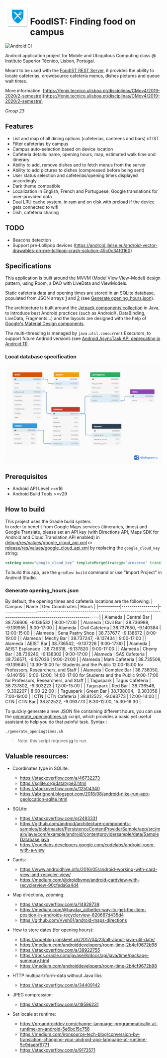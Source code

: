 <img align="left" width="80" height="80" src="app/src/main/res/mipmap-xxhdpi/ic_launcher.png" alt="FoodIST icon">

# FoodIST: Finding food on campus

![Android CI](https://github.com/geckoflume/FoodIST/workflows/Android%20CI/badge.svg)

Android application project for Mobile and Ubiquitous Computing class @ Instituto Superior Técnico, Lisbon, Portugal.

Meant to be used with the [FoodIST REST Server](https://github.com/geckoflume/FoodIST-Server), it provides the ability to locate cafeterias, crowdsource cafeteria menus, dishes pictures and queue wait times.

More information: [https://fenix.tecnico.ulisboa.pt/disciplinas/CMov4/2019-2020/2-semestre](https://fenix.tecnico.ulisboa.pt/disciplinas/CMov4/2019-2020/2-semestre)

*Group 23*

## Features

- List and map of all dining options (cafeterias, canteens and bars) of IST
- Filter cafeterias by campus
- Campus auto-selection based on device location
- Cafeteria details: name, opening hours, map, estimated walk time and itinerary
- Ability to add, remove dishes and to fetch menus from the server
- Ability to add pictures to dishes (compressed before being sent)
- User status selection and cafeterias/opening times displayed accordingly
- Dark theme compatible
- Localization in English, French and Portuguese, Google translations for user-provided data
- Dual LRU cache system, in ram and on disk with preload if the device gets connected to wifi
- Dish, cafeteria sharing

## TODO

- Beacons detection
- Support pre-Lollipop devices (https://android.jlelse.eu/android-vector-drawables-on-pre-lollipop-crash-solution-45c0c34f0160)

## Specifications

This application is built around the MVVM (Model View View-Model) design pattern, using Room, a DAO with LiveData and ViewModels.

Static cafeteria data and opening times are stored in an SQLite database, populated from JSON arrays [1](app/src/main/assets/cafeterias.json) and [2](app/src/main/assets/opening_hours.json) (see [Generate opening_hours.json](#generate-opening_hoursjson)).

The architecture is built around the [Jetpack components collection](https://developer.android.com/jetpack) in Java, to introduce best Android practices (such as AndroidX, DataBinding, LiveData, Fragments...) and the layouts are designed with the help of [Google's Material Design components](https://material.io/develop/android/).

The multi-threading is managed by `java.util.concurrent` Executors, to support future Android versions (see [Android AsyncTask API deprecating in Android 11](https://stackoverflow.com/q/58767733/9875498)).

### Local database specification

![Database relationship diagram](database.png "Database relationship diagram")

## Prerequisites

- Android API Level >=v16
- Android Build Tools >=v29

## How to build

This project uses the Gradle build system.  
In order to benefit from Google Maps services (itineraries, times) and Google Translate, please set an API key (with Directions API, Maps SDK for Android and Cloud Translation API enabled) in [debug/res/values/google_cloud_api.xml](app/src/debug/res/values/google_cloud_api.xml) or [release/res/values/google_cloud_api.xml](app/src/release/res/values/google_cloud_api.xml) by replacing the `google_cloud_key` string:
```xml
<string name="google_cloud_key" templateMergeStrategy="preserve" translatable="false">YOUR_KEY_HERE</string>
```
To build this app, use the `gradlew build` command or use "Import Project" in Android Studio. 

### Generate opening_hours.json

By default, the opening times and cafeteria locations are the following:
| Campus    | Name             | Geo Coordinates      | Hours                                                                                                 |
|-----------|------------------|----------------------|-------------------------------------------------------------------------------------------------------|
| Alameda   | Central Bar      | 38.736606, -9.139532 | 9:00-17:00                                                                                            |
| Alameda   | Civil Bar        | 38.736988, -9.139955 | 9:00-17:00                                                                                            |
| Alameda   | Civil Cafeteria  | 38.737650, -9.140384 | 12:00-15:00                                                                                           |
| Alameda   | Sena Pastry Shop | 38.737677, -9.138672 | 8:00-19:00                                                                                            |
| Alameda   | Mechy Bar        | 38.737247, -9.137434 | 9:00-17:00                                                                                            |
| Alameda   | AEIST Bar        | 38.736542, -9.137226 | 9:00-17:00                                                                                            |
| Alameda   | AEIST Esplanade  | 38.736318, -9.137820 | 9:00-17:00                                                                                            |
| Alameda   | Chemy Bar        | 38.736240, -9.138302 | 9:00-17:00                                                                                            |
| Alameda   | SAS Cafeteria    | 38.736571, -9.137036 | 9:00-21:00                                                                                            |
| Alameda   | Math Cafeteria   | 38.735508, -9.139645 | 13:30-15:00 for Students and the Public 12:00-15:00 for Professors, Researchers, and Staff            |
| Alameda   | Complex Bar      | 38.736050, -9.140156 | 9:00-12:00, 14:00-17:00 for Students and the Public 9:00-17:00 for Professors, Researchers, and Staff |
| Taguspark | Tagus Cafeteria  | 38.737802, -9.303223 | 12:00-15:00                                                                                           |
| Taguspark | Red Bar          | 38.736546, -9.302207 | 8:00-22:00                                                                                            |
| Taguspark | Green Bar        | 38.738004, -9.303058 | 7:00-19:00                                                                                            |
| CTN       | CTN Cafeteria    | 38.812522, -9.093773 | 12:00-14:00                                                                                           |
| CTN       | CTN Bar          | 38.812522, -9.093773 | 8:30-12:00, 15:30-16:30                                                                               |

To quickly generate a new JSON file containing different hours, you can use the [generate_openingtimes.sh](generate_openingtimes.sh) script, which provides a basic yet useful assistant to help you do that painful task.
Syntax :
```shell script
./generate_openingtimes.sh
```
> Note: this script requires [jq](https://stedolan.github.io/jq/) to run.

## Valuable resources:

- Coordinates type in SQLite:
	- https://stackoverflow.com/a/46732273
	- https://sqlite.org/datatype3.html
	- https://stackoverflow.com/a/12504340
	- https://abrignoni.blogspot.com/2018/08/android-nike-run-app-geolocation-sqlite.html

- SQLite:
	- https://stackoverflow.com/q/2493331
	- https://github.com/android/architecture-components-samples/blob/master/PersistenceContentProviderSample/app/src/main/java/com/example/android/contentprovidersample/data/SampleDatabase.java
	- https://codelabs.developers.google.com/codelabs/android-room-with-a-view

- Cards:
	- https://www.androidhive.info/2016/05/android-working-with-card-view-and-recycler-view/
	- https://medium.com/@droidbyme/android-cardview-with-recyclerview-90cfeda6a4d4

- Map directions, zooming:
	- https://stackoverflow.com/a/14828739
	- https://medium.com/@haydar_ai/better-way-to-get-the-item-position-in-androids-recyclerview-820667d435d4
	- https://github.com/Vysh01/android-maps-directions

- How to store dates (for opening hours):
	- https://codeblog.jonskeet.uk/2017/04/23/all-about-java-util-date/
	- https://medium.com/androiddevelopers/room-time-2b4cf9672b98
	- https://stackoverflow.com/a/38922755
	- https://docs.oracle.com/javase/8/docs/api/java/time/package-summary.html
    - https://medium.com/androiddevelopers/room-time-2b4cf9672b98

- HTTP multipart/form-data without Java libs:
    - https://stackoverflow.com/a/34409142

- JPEG compression:
    - https://stackoverflow.com/a/19596231

- Set locale at runtime:
    - https://proandroiddev.com/change-language-programmatically-at-runtime-on-android-5e6bc15c758
    - https://medium.com/ironsource-tech-blog/conversion-by-translation-changing-your-android-app-language-at-runtime-5c9daebf9771
    - https://stackoverflow.com/a/9173571